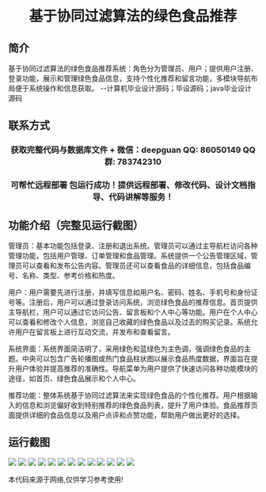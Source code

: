 <p><h1 align="center">基于协同过滤算法的绿色食品推荐</h1></p>

## 简介
基于协同过滤算法的绿色食品推荐系统：角色分为管理员、用户；提供用户注册、登录功能，展示和管理绿色食品信息，支持个性化推荐和留言功能，多模块导航布局便于系统操作和信息获取。    --计算机毕业设计源码；毕设源码；java毕业设计源码


## 联系方式
<p><h3 align="center">获取完整代码与数据库文件 + 微信：deepguan QQ: 86050149 QQ群: 783742310</h3></p>
<p><h3 align="center">可帮忙远程部署 包运行成功！提供远程部署、修改代码、设计文档指导、代码讲解等服务！</h3></p>

## 功能介绍（完整见运行截图）
管理员：基本功能包括登录、注册和退出系统。管理员可以通过主导航栏访问各种管理功能，包括用户管理、订单管理和食品管理。系统提供一个公告管理区域，管理员可以查看和发布公告内容。管理员还可以查看食品的详细信息，包括食品编号、名称、类型、参考价格和热度。

用户：用户需要先进行注册，并填写信息如用户名、密码、姓名、手机号和身份证号等。注册后，用户可以通过登录访问系统，浏览绿色食品的推荐信息。首页提供主导航栏，用户可以通过它访问公告、留言板和个人中心等功能。用户在个人中心可以查看和修改个人信息，浏览自己收藏的绿色食品以及过去的购买记录。系统允许用户在留言板上进行互动交流，并发布和查看留言。

系统界面：系统界面简洁明了，采用绿色和蓝绿色为主色调，强调绿色食品的主题。中央可以包含广告轮播图或热门食品柱状图以展示食品热度数据，界面旨在提升用户体验并提高推荐的准确性。导航菜单为用户提供了快速访问各种功能模块的途径，如首页、绿色食品展示和个人中心。

推荐功能：整体系统基于协同过滤算法来实现绿色食品的个性化推荐。用户根据输入的信息和浏览偏好收到特别推荐的绿色食品列表，提升了用户体验。食品推荐页面提供详细的食品信息以及用户点评和点赞功能，帮助用户做出更好的选择。


## 运行截图
![](img/001.jpg)
![](img/002.jpg)
![](img/003.jpg)
![](img/004.jpg)
![](img/005.jpg)
![](img/006.jpg)
![](img/007.jpg)
![](img/008.jpg)
![](img/009.jpg)
![](img/010.jpg)
![](img/011.jpg)
![](img/012.jpg)
![](img/013.jpg)

<p>本代码来源于网络,仅供学习参考使用!</p>
